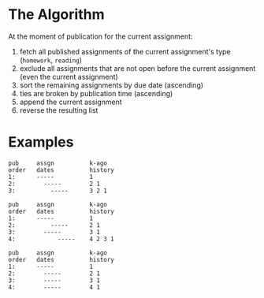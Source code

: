 # The Algorithm

At the moment of publication for the current assignment:

1. fetch all published assignments of the current assignment's type (`homework`, `reading`)
1. exclude all assignments that are not open before the current assignment (even the current assignment)
1. sort the remaining assignments by due date (ascending)
  1. ties are broken by publication time (ascending)
1. append the current assignment
1. reverse the resulting list

# Examples

```
pub     assgn          k-ago
order   dates          history
1:      -----          1
2:        -----        2 1
3:          -----      3 2 1
```

```
pub     assgn          k-ago
order   dates          history
1:      -----          1
2:          -----      2 1
3:        -----        3 1
4:            -----    4 2 3 1
```

```
pub     assgn          k-ago
order   dates          history
1:      -----          1
2:        -----        2 1
3:        -----        3 1
4:        -----        4 1
```
